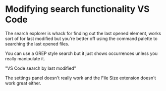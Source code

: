 # Modifying search functionality VS Code
The search explorer is whack for finding out the last opened element, works sort of for last modified but you're better off using the command palette to searching the last opened files. 


You can use a GREP style search but it just shows occurrences unless you really manipulate it. 


"VS Code search by last modified" 

The settings panel doesn't really work and the File Size extension doesn't work great either. 

